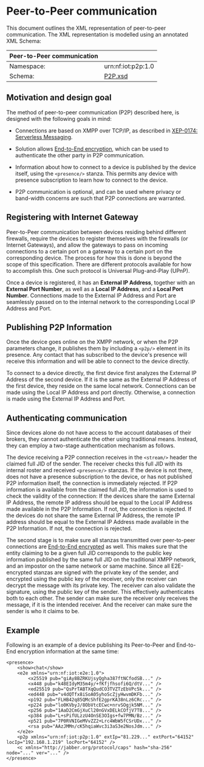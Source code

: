 Peer-to-Peer communication
===============================

This document outlines the XML representation of peer-to-peer communication. The XML representation is modelled using an annotated XML Schema:

| Peer-to-Peer communication              ||
| ------------|----------------------------|
| Namespace:  | urn:nf:iot:p2p:1.0         |
| Schema:     | [P2P.xsd](Schemas/P2P.xsd) |


Motivation and design goal
----------------------------

The method of peer-to-peer communication (P2P) described here, is designed with the following goals in mind:

* Connections are based on XMPP over TCP/IP, as described in [XEP-0174: Serverless Messaging](https://xmpp.org/extensions/xep-0174.html).

* Solution allows [End-to-End encryption](E2E.md), which can be used to authenticate the other party in P2P communication.

* Information about how to connect to a device is published by the device itself, using the `<presence/>` stanza. This permits any device with 
presence subscription to learn how to connect to the device.

* P2P communication is optional, and can be used where privacy or band-width concerns are such that P2P connections are warranted.


Registering with Internet Gateway
--------------------------------------

Peer-to-Peer communication between devices residing behind different firewalls, require the devices to register themselves with the firewalls
(or Internet Gateways), and allow the gateways to pass on incoming connections to a certain port on a gateway to a certain port on the corresponding 
device. The process for how this is done is beyond the scope of this specification. There are different protocols available for how to accomplish this.
One such protocol is Universal Plug-and-Play (UPnP).

Once a device is registered, it has an **External IP Address**, together with an **External Port Number**, as well as a **Local IP Address**, and
a **Local Port Number**. Connections made to the External IP Address and Port are seamlessly passed on to the internal network to the corresponding 
Local IP Address and Port.


Publishing P2P Information
-------------------------------

Once the device goes online on the XMPP network, or when the P2P parameters change, it publishes them by including a `<p2p/>` element in its presence.
Any contact that has subscribed to the device's presence will receive this information and will be able to connect to the device directly.

To connect to a device directly, the first device first analyzes the External IP Address of the second device. If it is the same as the External IP Address
of the first device, they reside on the same local network. Connections can be made using the Local IP Address and port directly. Otherwise, a connection
is made using the External IP Address and Port.


Authenticating communication
--------------------------------

Since devices alone do not have access to the account databases of their brokers, they cannot authenticate the other using traditional means. Instead,
they can employ a two-stage authentication mechanism as follows.

The device receiving a P2P connection receives in the `<stream/>` header the claimed full JID of the sender. The receiver checks this full JID with its
internal roster and received `<presence/>` stanzas. If the device is not there, does not have a presence subscription to the device, or has not published
P2P information itself, the connection is immediately rejected. If P2P information is available from the claimed full JID, the information is used to check
the validity of the connection: If the devices share the same External IP Address, the remote IP address should be equal to the Local IP Address made available in the P2P Information. If not, the connection is rejected. If the devices do not share the same External IP Address, the remote IP address 
should be equal to the External IP Address made available in the P2P Information. If not, the connection is rejected.

The second stage is to make sure all stanzas transmitted over peer-to-peer connections are [End-to-End encrypted](E2E.md) as well. This makes sure that the 
entity claiming to be a given full JID corresponds to the public key information published by the same full JID on the traditional XMPP network,
and an impostor on the same network or same machine. Since all E2E-encrypted stanzas are signed with the private key of the sender, and encrypted using the
public key of the receiver, only the receiver can decrypt the message with its private key. The receiver can also validate the signature, using the public
key of the sender. This effectively authenticates both to each other. The sender can make sure the receiver only receives the message, if it is the intended
receiver. And the receiver can make sure the sender is who it claims to be.

Example
------------

Following is an example of a device publishing its Peer-to-Peer and End-to-End encryption information at the same time:

```
<presence>
    <show>chat</show>
    <e2e xmlns="urn:nf:iot:e2e:1.0">
        <x25519 pub="giAy8BZRKUjsyQgha387ftNCfodSB..." />
        <x448 pub="k48EIdyM35m4y/+fKfjfhsofi6Q/dtV..." />
        <ed25519 pub="QsPrTABTXqQudCO3TVZTzEbVPc5k..." />
        <ed448 pub="v4dQTfx8iSoA05yhoScZjyHwvmDKFb..." />
        <p192 pub="FLHB42q85QMcShfE2gprKA38nLz6CRc..." />
        <p224 pub="lo0KVbyJ/8ObVtcECwc+nrvSOgjk5NM..." />
        <p256 pub="1AaD2CmGjXuCl20nGVxDELkCOfjV7T8..." />
        <p384 pub="L+sPifULzzU4OnSE3OIgs+fw7PMN/Bz..." />
        <p521 pub="7P0RVNIGeMVvZZ2+Lrc4WbW5fCSrUDx..." />
        <rsa pub="AAzJMMn/cK5hqiaWvc3i3aS3e2NosJdm..." />
    </e2e>
    <p2p xmlns="urn:nf:iot:p2p:1.0" extIp="81.229..." extPort="64152" locIp="192.168.1.219" locPort="64152" />
    <c xmlns="http://jabber.org/protocol/caps" hash="sha-256" node="..." ver="..." />
</presence>
```
